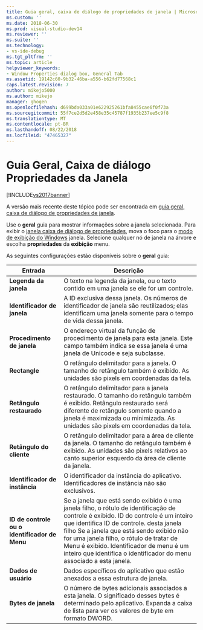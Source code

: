 ```yaml
---
title: Guia geral, caixa de diálogo de propriedades de janela | Microsoft Docs
ms.custom: ''
ms.date: 2018-06-30
ms.prod: visual-studio-dev14
ms.reviewer: ''
ms.suite: ''
ms.technology:
- vs-ide-debug
ms.tgt_pltfrm: ''
ms.topic: article
helpviewer_keywords:
- Window Properties dialog box, General Tab
ms.assetid: 19142c60-9b32-46ba-a556-b62fd77568c1
caps.latest.revision: 7
author: mikejo5000
ms.author: mikejo
manager: ghogen
ms.openlocfilehash: d699bda033a01e622925261bfa8455cae6f0f73a
ms.sourcegitcommit: 55f7ce2d5d2e458e35c45787f1935b237ee5c9f8
ms.translationtype: MT
ms.contentlocale: pt-BR
ms.lasthandoff: 08/22/2018
ms.locfileid: "47465327"
---
```

# <a name="general-tab-window-properties-dialog-box"></a>Guia Geral, Caixa de diálogo Propriedades da Janela
[!INCLUDE[vs2017banner](../includes/vs2017banner.md)]

A versão mais recente deste tópico pode ser encontrada em [guia geral, caixa de diálogo de propriedades de janela](https://docs.microsoft.com/visualstudio/debugger/general-tab-window-properties-dialog-box).  
  
Use o **geral** guia para mostrar informações sobre a janela selecionada. Para exibir o [janela caixa de diálogo de propriedades](../debugger/window-properties-dialog-box.md), mova o foco para o [modo de exibição do Windows](../debugger/windows-view.md) janela. Selecione qualquer nó de janela na árvore e escolha **propriedades** da **exibição** menu.  
  
 As seguintes configurações estão disponíveis sobre o **geral** guia:  
  
|Entrada|Descrição|  
|-----------|-----------------|  
|**Legenda da janela**|O texto na legenda da janela, ou o texto contido em uma janela se ele for um controle.|  
|**Identificador de janela**|A ID exclusiva dessa janela. Os números de identificador de janela são reutilizados; elas identificam uma janela somente para o tempo de vida dessa janela.|  
|**Procedimento de janela**|O endereço virtual da função de procedimento de janela para esta janela. Este campo também indica se essa janela é uma janela de Unicode e seja subclasse.|  
|**Rectangle**|O retângulo delimitador para a janela. O tamanho do retângulo também é exibido. As unidades são pixels em coordenadas da tela.|  
|**Retângulo restaurado**|O retângulo delimitador para a janela restaurado. O tamanho do retângulo também é exibido. Retângulo restaurado será diferente de retângulo somente quando a janela é maximizada ou minimizada. As unidades são pixels em coordenadas da tela.|  
|**Retângulo do cliente**|O retângulo delimitador para a área de cliente da janela. O tamanho do retângulo também é exibido. As unidades são pixels relativos ao canto superior esquerdo da área de cliente da janela.|  
|**Identificador de instância**|O identificador da instância do aplicativo. Identificadores de instância não são exclusivos.|  
|**ID de controle ou o identificador de Menu**|Se a janela que está sendo exibido é uma janela filho, o rótulo de identificação de controle é exibido. ID do controle é um inteiro que identifica ID de controle. desta janela filho Se a janela que está sendo exibido não for uma janela filho, o rótulo de tratar de Menu é exibido. Identificador de menu é um inteiro que identifica o identificador do menu associado a esta janela.|  
|**Dados de usuário**|Dados específicos do aplicativo que estão anexados a essa estrutura de janela.|  
|**Bytes de janela**|O número de bytes adicionais associados a esta janela. O significado desses bytes é determinado pelo aplicativo. Expanda a caixa de lista para ver os valores de byte em formato DWORD.|



